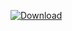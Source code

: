 [ ![Download](https://api.bintray.com/packages/vuo/conan/libcsv%3Avuo/images/download.svg) ](https://bintray.com/vuo/conan/libcsv%3Avuo/_latestVersion)
